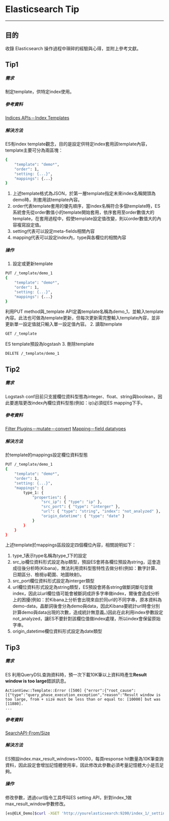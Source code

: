 # Elasticsearch Tip
---
## 目的
收錄 Elasticsearch 操作過程中瑣碎的經驗與心得，並附上參考文獻。

## Tip1	
##### 需求
制定template，供特定index使用。
##### 參考資料
[Indices APIs－Index Templates](https://www.elastic.co/guide/en/elasticsearch/reference/current/indices-templates.html)
##### 解決方法
ES有index template觀念，目的是設定供特定index套用該template內容，template主要可分為兩區塊：
```bash
{
	"template": "demo*",
    "order": 1,
    "setting: {...}",
    "mappings": {...}
}
```
1. 上述template格式為JSON，於第一層template指定未來index名稱開頭為demo時，則套用該template內容。
2. order代表template套用的優先順序，當index名稱符合多個template時，ES系統會先從order數值小的template開始套用，依序套用至order數值大的template，在套用過程中，假使template設定值改變，則以order數值大的內容複寫設定值。
3. setting代表可以設定meta-fields相關內容
4. mapping代表可以設定index內，type與各欄位的相關內容

##### 操作
1. 設定或更新template
```bash
PUT /_template/demo_1
{
	"template": "demo*",
    "order": 1,
    "setting: {...}",
    "mappings": {...}
}
```
利用PUT method與_template API定義template名稱為demo_1，並輸入template內容。此法也可做為template更新，但每次更新需完整輸入template內容，並非更新單一設定值就只輸入單一設定值內容。
2. 讀取template
```bash
GET /_template
```
ES template預設為logstash
3. 刪除template
```bash
DELETE /_template/demo_1
```

## Tip2
##### 需求
Logstash conf目前只支援欄位資料型態為integer、float、string與boolean，因此要進階更改index內欄位資料型態(例如：ip)必須從ES mapping下手。
##### 參考資料
[Filter Plugins－mutate－convert](https://www.elastic.co/guide/en/logstash/current/plugins-filters-mutate.html#plugins-filters-mutate-convert)
[Mapping－field datatypes](https://www.elastic.co/guide/en/elasticsearch/reference/current/mapping-types.html)

##### 解決方法
於template的mappings設定欄位資料型態
```bash
PUT /_template/demo_1
{
	"template": "demo*",
    "order": 1,
    "setting: {...}",
    "mappings": {
    	type_1: {
        	"properties": {
            	"src_ip": { "type": "ip" },
                "src_port": { "type": "interger" },
                "url": { "type": "string", "index": "not_analyzed" },
                "origin_datetime": { "type": "date" }
            }
        }
    }
}
```
上述template於mappings區段設定四個欄位內容，相關說明如下：
1. type_1表示type名稱為type_1下的設定
2. src_ip欄位資料形式設定為ip類型，預設ES會將各欄位預設為string，這會造成往後分析時(Kibana)，無法利用資料型態特性去做分析(例如：數字計算、日期區分、檢視ip範圍、地圖映射)。
3. src_port欄位資料形式設定為interger類型
4. url欄位資料形式設定為string類型，ES預設會將各string做斷詞斷句並做index，因此以url欄位值可能會被斷詞成許多字串做index，爾後會造成分析上的困擾(例如：於Kibana上分析會出現來自於同url的不同字串，原本資料為demo-data，晶斷詞後會分為demo與data，因此Kibana要統計url時會分別計算demo與data出現的次數，造成統計無意義。)因此在此利用index參數設定not_analyzed，讓ES不要針對該欄位值做index處理，所以index會保留原始字串。
5. origin_datetime欄位資料形式設定為date類型

## Tip3
##### 需求
ES 利用QueryDSL查詢資料時，預一次下載10K筆以上資料時產生**Result window is too large**錯誤訊息。
```
ActionView::Template::Error ([500] {"error":{"root_cause":[{"type":"query_phase_execution_exception","reason":"Result window is too large, from + size must be less than or equal to: [10000] but was [11880].
...
```
##### 參考資料
[SearchAPI-From/Size](https://www.elastic.co/guide/en/elasticsearch/reference/current/search-request-from-size.html)
##### 解決方法
ES預設index.max_result_windows=10000，每頁response hit數量為10K筆查詢資料，因此設定會增加記憶體使用率，因此修改此參數必須考量記憶體大小是否足夠。
##### 操作
修改參數，透過curl指令工具呼叫ES setting API，針對index_1做max_result_window參數修改。
```bash
[es@ELK_Demo]$curl -XGET 'http://yourelasticsearch:9200/index_1/_settings' -d '{ "index" : { "max_result_window" : 20000 } }'
```